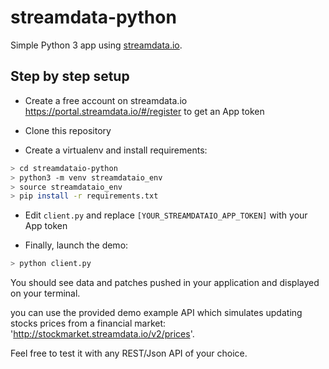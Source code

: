 # streamdata-python

Simple Python 3 app using [streamdata.io](https://streamdata.io/).

## Step by step setup

* Create a free account on streamdata.io https://portal.streamdata.io/#/register to get an App token

* Clone this repository

* Create a virtualenv and install requirements:

```bash
> cd streamdataio-python
> python3 -m venv streamdataio_env
> source streamdataio_env
> pip install -r requirements.txt
```

* Edit ``client.py`` and replace ``[YOUR_STREAMDATAIO_APP_TOKEN]`` with your App token

* Finally, launch the demo:

```python
> python client.py
```

You should see data and patches pushed in your application and
displayed on your terminal.

you can use the provided demo example API which simulates updating
stocks prices from a financial market:
'http://stockmarket.streamdata.io/v2/prices'.

Feel free to test it with any REST/Json API of your choice.